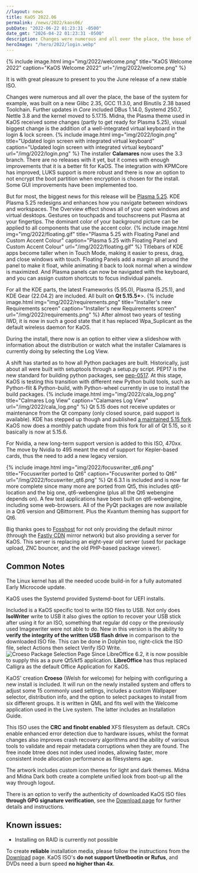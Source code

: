 ```yaml
---
//layout: news
title: KaOS 2022.06
permalink: /news/2022/kaos06/
pubDate: "2022-06-22 01:23:31 -0500"
date_gmt: "2026-04-22 01:23:31 -0500"
description: Changes were numerous and all over the place, the base of the system for example, was built on a new Glibc 2.35, GCC 11.3.0, and Binutils 2.38 based Toolchain
heroImage: "/hero/2022/login.webp"
---
```


{% include image.html
            img="img/2022/welcome.png"
            title="KaOS Welcome 2022"
            caption="KaOS Welcome 2022"
            url="/img/2022/welcome.png" %}

It is with great pleasure to present to you the June release of a new stable ISO.

Changes were numerous and all over the place, the base of the system for example, was built on a new Glibc 2.35, GCC 11.3.0, and Binutils 2.38 based Toolchain. Further updates in _Core_ included DBus 1.14.0, Systemd 250.7, Nettle 3.8 and the kernel moved to 5.17.15.
Midna, the Plasma theme used in KaOS received some changes (partly to get ready for Plasma 5.25), visual biggest change is the addition of a well-integrated virtual keyboard in the login & lock screen.
{% include image.html
            img="img/2022/login.png"
            title="Updated login screen with integrated virtual keyboard"
            caption="Updated login screen with integrated virtual keyboard"
            url="/img/2022/login.png" %}
The installer **Calamares** now uses the 3.3 branch. There are no releases with it yet, but it comes with enough improvements that it is a better fit for KaOS. The integration with KPMCore has improved, LUKS support is more robust and there is now an option to not encrypt the boot partition when encryption is chosen for the install. Some GUI improvements have been implemented too.

But for most, the biggest news for this release will be [Plasma 5.25](https://kde.org/announcements/plasma/5/5.25.0/). KDE Plasma 5.25 redesigns and enhances how you navigate between windows and workspaces. The Overview effect shows all of your open windows and virtual desktops. Gestures on touchpads and touchscreens put Plasma at your fingertips. The dominant color of your background picture can be applied to all components that use the accent color.
{% include image.html
            img="img/2022/floating.gif"
            title="Plasma 5.25 with Floating Panel and Custom Accent Colour"
            caption="Plasma 5.25 with Floating Panel and Custom Accent Colour"
            url="/img/2022/floating.gif" %}
Titlebars of KDE apps become taller when in Touch Mode, making it easier to press, drag, and close windows with touch. Floating Panels add a margin all around the panel to make it float, while animating it back to look normal when a window is maximized. And Plasma panels can now be navigated with the keyboard, and you can assign custom shortcuts to focus individual panels.

For all the KDE parts, the latest Frameworks (5.95.0), Plasma (5.25.1), and KDE Gear (22.04.2) are included. All built on **Qt 5.15.5+**>.
{% include image.html
            img="img/2022/requirements.png"
            title="Installer's new Requirements screen"
            caption="Installer's new Requirements screen"
            url="/img/2022/requirements.png" %}
After almost two years of testing IWD, it is now in such a good state that it has replaced Wpa_Suplicant as the default wireless daemon for KaOS.

During the install, there now is an option to either view a slideshow with information about the distribution or watch what the installer Calamares is currently doing by selecting the Log View.

A shift has started as to how all Python packages are built. Historically, just about all were built with setuptools through a setup.py script. PEP17 is the new standard for building python packages, see [pep-0517](https://peps.python.org/pep-0517/). At this stage, KaOS is testing this transition with different new Python build tools, such as Python-flit & Python-build, with Python-wheel currently in use to install the build packages.
{% include image.html
            img="img/2022/cala_log.png"
            title="Calmares Log View"
            caption="Calamares Log View"
            url="/img/2022/cala_log.png" %}
Qt 5.15 does not receive updates or maintenance from the Qt company (only closed source, paid support is available). KDE has stepped up though and published [a maintained 5.15 fork](https://dot.kde.org/2021/04/06/announcing-kdes-qt-5-patch-collection). KaOS now does a monthly patch update from this fork for all of Qt 5.15, so it basically is now at 5.15.6.

For Nvidia, a new long-term support version is added to this ISO, 470xx. The move by Nvidia to 495 meant the end of support for Kepler-based cards, thus the need to add a new legacy version.

{% include image.html
            img="img/2022/focuswriter_qt6.png"
            title="Focuswriter ported to Qt6"
            caption="Focuswriter ported to Qt6"
            url="/img/2022/focuswriter_qt6.png" %}
Qt 6.3.1 is included and is now far more complete since many more are ported from Qt5, this includes qt6-location and the big one, qt6-webengine (plus all the Qt6 webengine depends on). A few test applications have been built on qt6-webengine, including some web-browsers. All of the PyQt packages are now available in a Qt6 version and QBittorrent. Plus the Kvantum theming has support for Qt6.

Big thanks goes to [Fosshost](https://fosshost.org/) for not only providing the default mirror (through the [Fastly CDN](https://fosshost.org/news/fosshost-mirror-service-changes) mirror network) but also providing a server for KaOS. This server is replacing an eight-year old server (used for package upload, ZNC bouncer, and the old PHP-based package viewer).

## Common Notes

The Linux kernel has all the needed ucode build-in for a fully automated Early Microcode update.

KaOS uses the Systemd provided Systemd-boot for UEFI installs.

Included is a KaOS specific tool to write ISO files to USB. Not only does **IsoWriter** write to USB it also gives the option to recover your USB stick after using it for an ISO, something that regular dd copy or the previously used Imagewriter were not able to do. New in this version is the ability to **verify the integrity of the written USB flash drive** in comparison to the downloaded ISO file. This can be done in Dolphin too, right-click the ISO file, select Actions then select Verify ISO Write.
![](/2020/croeso_packages.png "Croeso Package Selection Page")
Since LibreOffice 6.2, it is now possible to supply this as a pure Qt5/kf5 application. **LibreOffice** has thus replaced Calligra as the default Office Application for KaOS.

KaOS' creation **Croeso** (Welsh for welcome) for helping with configuring a new install is included. It will run on the newly installed system and offers to adjust some 15 commonly used settings, includes a custom Wallpaper selector, distribution info, and the option to select packages to install from six different groups. It is written in QML and fits well with the Welcome application used in the Live system. The latter includes an Installation Guide.

This ISO uses the **CRC and finobt enabled** XFS filesystem as default. CRCs enable enhanced error detection due to hardware issues, whilst the format changes also improves crash recovery algorithms and the ability of various tools to validate and repair metadata corruptions when they are found. The free inode btree does not index used inodes, allowing faster, more consistent inode allocation performance as filesystems age.

The artwork includes custom icon themes for light and dark themes. Midna and Midna Dark both create a complete unified look from boot-up all the way through logout.

There is an option to verify the authenticity of downloaded KaOS ISO files **through GPG signature verification**, see the [Download page](https://kaosx.us/pages/download/#authenticity-check) for further details and instructions.

## Known issues:

- Installing on RAID is currently not possible

To create **reliable** installation media, please follow the instructions from the [Download](http://kaosx.us/download/) page. KaOS ISO's **do not support Unetbootin or Rufus**, and DVDs need a burn speed **no higher than 4x**.
